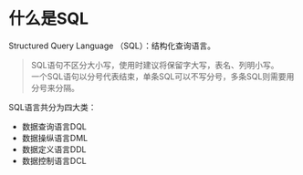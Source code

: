 # 什么是SQL

Structured Query Language （SQL）：结构化查询语言。  

> SQL语句不区分大小写，使用时建议将保留字大写，表名、列明小写。   
> 一个SQL语句以分号代表结束，单条SQL可以不写分号，多条SQL则需要用分号来分隔。  

SQL语言共分为四大类：
- 数据查询语言DQL
- 数据操纵语言DML
- 数据定义语言DDL
- 数据控制语言DCL
